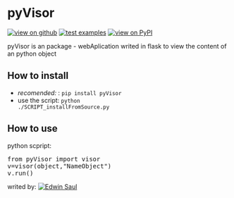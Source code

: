 # pyVisor

[![view on github](https://img.shields.io/badge/-view_on_github-blue)](https://github.com/Saul11235/pyVisor)
[![test examples](https://img.shields.io/badge/-test_examples-green)](https://github.com/Saul11235/pyVisor/tree/master/test)
[![view on PyPI](https://img.shields.io/badge/-view_on_PyPI-red)](https://pypi.org/project/pyVisor/)


pyVisor is an package - webAplication writed in flask to
view the content of an python object

## How to install 

- *recomended:* : <code>pip install pyVisor</code>
- use the script: <code>python ./SCRIPT_installFromSource.py</code>

## How to use

python scpript:
<pre>
from pyVisor import visor
v=visor(object,"NameObject")
v.run()
</pre>

writed by:
[![Edwin Saul](https://img.shields.io/badge/-Edwin_Saul-black)](https://edwinsaul.com)

